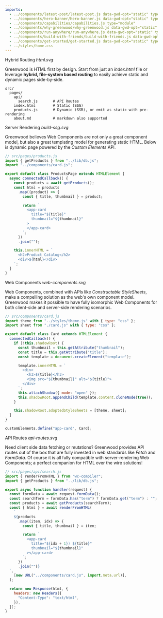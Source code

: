 ```yaml
---
imports:
  - ../components/latest-post/latest-post.js data-gwd-opt="static" type="module"
  - ../components/hero-banner/hero-banner.js data-gwd-opt="static" type="module"
  - ../components/capabilities/capabilities.js type="module"
  - ../components/why-greenwood/why-greenwood.js data-gwd-opt="static" type="module"
  - ../components/run-anywhere/run-anywhere.js data-gwd-opt="static" type="module"
  - ../components/build-with-friends/build-with-friends.js data-gwd-opt="static" type="module"
  - ../components/get-started/get-started.js data-gwd-opt="static" type="module"
  - ../styles/home.css
---
```


<app-latest-post link="/blog/release/v0.30.0/" title="We just released v0.30.0"></app-latest-post>

<app-hero-banner></app-hero-banner>

<app-capabilities></app-capabilities>

<div class="capabilities-content item1">
  <span>Hybrid Routing</span>
  <i>html.svg</i>
  <p>Greenwood is HTML first by design.  Start from just an <em>index.html</em> file or leverage <strong>hybrid, file-system based routing</strong> to easily achieve static and dynamic pages side-by-side.</p>

```shell
src/
  pages/
    api/
      search.js       # API Routes
    index.html        # Static (SSG)
    products.js       # Dynamic (SSR), or emit as static with pre-rendering
    about.md          # markdown also supported
```

</div>

<div class="capabilities-content item2">
  <span>Server Rendering</span>
  <i>build-ssg.svg</i>
  <p>Greenwood believes Web Components are not only a great component model, but also a great templating model for generating static HTML.  Below is dynamic page powered by the <em>Custom Elements</em> API.</p>

```js
// src/pages/products.js
import { getProducts } from "../lib/db.js";
import "../components/card.js";

export default class ProductsPage extends HTMLElement {
  async connectedCallback() {
    const products = await getProducts();
    const html = products
      .map((product) => {
        const { title, thumbnail } = product;

        return `
          <app-card
            title="${title}"
            thumbnail="${thumbnail}"
          >
          </app-card>
        `;
      })
      .join("");

    this.innerHTML = `
      <h2>Product Catalog</h2>
      <div>${html}</div>
    `;
  }
}
```

</div>

<div class="capabilities-content item3">
  <span>Web Components</span>
  <i>web-components.svg</i>
  <p>Web Components, combined with APIs like <em>Constructable StyleSheets</em>, make a compelling solution as the web's own component model.  Greenwood makes it possible to have fully isomorphic Web Components for both client-side and server-side rendering scenarios.</p>

```js
// src/components/card.js
import theme from "../styles/theme.js" with { type: "css" };
import sheet from "./card.js" with { type: "css" };

export default class Card extends HTMLElement {
  connectedCallback() {
    if (!this.shadowRoot) {
      const thumbnail = this.getAttribute("thumbnail");
      const title = this.getAttribute("title");
      const template = document.createElement("template");

      template.innerHTML = `
        <div>
          <h3>${title}</h3>
          <img src="${thumbnail}" alt="${title}">
        </div>
      `;
      this.attachShadow({ mode: "open" });
      this.shadowRoot.appendChild(template.content.cloneNode(true));
    }

    this.shadowRoot.adoptedStyleSheets = [theme, sheet];
  }
}

customElements.define("app-card", Card);
```

</div>

<div class="capabilities-content item4">
  <span>API Routes</span>
  <i>api-routes.svg</i>
  <p>Need client side data fetching or mutations?  Greenwood provides API routes out of the box that are fully invested in web standards like <em>Fetch</em> and <em>FormData</em>.  Of course it is all fully compatible with server-rendering Web Components; a perfect companion for HTML over the wire solutions!</p>

```js
// src/pages/api/search.js
import { renderFromHTML } from "wc-compiler";
import { getProducts } from "../lib/db.js";

export async function handler(request) {
  const formData = await request.formData();
  const searchTerm = formData.has("term") ? formData.get("term") : "";
  const products = await getProducts(searchTerm);
  const { html } = await renderFromHTML(
    `
    ${products
      .map((item, idx) => {
        const { title, thumbnail } = item;

        return `
          <app-card
            title="${idx + 1}) ${title}"
            thumbnail="${thumbnail}"
          ></app-card>
        `;
      })
      .join("")}
  `,
    [new URL("../components/card.js", import.meta.url)],
  );

  return new Response(html, {
    headers: new Headers({
      "Content-Type": "text/html",
    }),
  });
}
```

</div>

<app-why-greenwood></app-why-greenwood>

<app-run-anywhere></app-run-anywhere>

<app-build-with-friends></app-build-with-friends>

<app-get-started></app-get-started>
